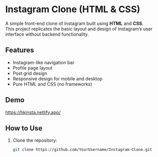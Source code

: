# Instagram Clone (HTML & CSS)

A simple front-end clone of Instagram built using **HTML** and **CSS**.  
This project replicates the basic layout and design of Instagram’s user interface without backend functionality.

## Features
- Instagram-like navigation bar
- Profile page layout
- Post grid design
- Responsive design for mobile and desktop
- Pure HTML and CSS (no frameworks)

## Demo
https://hkinsta.netlify.app/

## How to Use
1. Clone the repository:
   ```bash
   git clone https://github.com/YourUsername/Instagram-Clone.git
